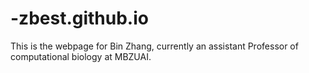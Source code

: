 # -zbest.github.io
This is the webpage for Bin Zhang, currently an assistant Professor of computational biology at MBZUAI. 
